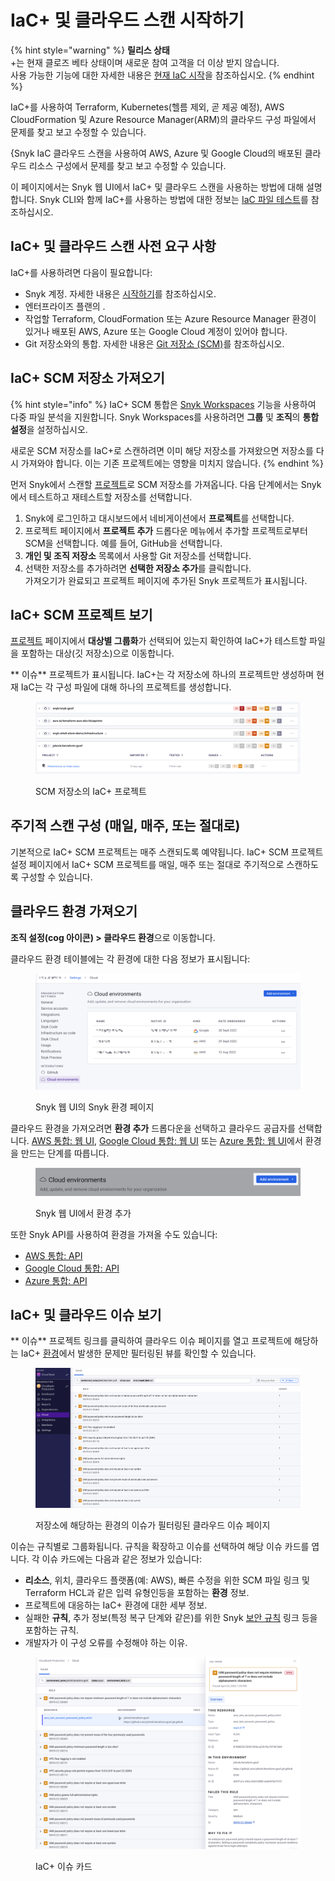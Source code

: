 # IaC+ 및 클라우드 스캔 시작하기

{% hint style="warning" %}
**릴리스 상태** \
+는 현재 클로즈 베타 상태이며 새로운 참여 고객을 더 이상 받지 않습니다.\
사용 가능한 기능에 대한 자세한 내용은 [현재 IaC 시작](https://docs.snyk.io/scan-using-snyk/snyk-iac/getting-started-with-current-iac)을 참조하십시오.
{% endhint %}

IaC+를 사용하여 Terraform, Kubernetes(헬름 제외, 곧 제공 예정), AWS CloudFormation 및 Azure Resource Manager(ARM)의 클라우드 구성 파일에서 문제를 찾고 보고 수정할 수 있습니다.

{Snyk IaC 클라우드 스캔을 사용하여 AWS, Azure 및 Google Cloud의 배포된 클라우드 리소스 구성에서 문제를 찾고 보고 수정할 수 있습니다.

이 페이지에서는 Snyk 웹 UI에서 IaC+ 및 클라우드 스캔을 사용하는 방법에 대해 설명합니다. Snyk CLI와 함께 IaC+를 사용하는 방법에 대한 정보는 [IaC 파일 테스트](../../../snyk-cli/scan-and-maintain-projects-using-the-cli/snyk-cli-for-iac/test-your-iac-files/)를 참조하십시오.

## IaC+ 및 클라우드 스캔 사전 요구 사항

IaC+를 사용하려면 다음이 필요합니다:

* Snyk 계정. 자세한 내용은 [시작하기](../../../getting-started/)를 참조하십시오.
* 엔터프라이즈 플랜의 .
* 작업할 Terraform, CloudFormation 또는 Azure Resource Manager 환경이 있거나 배포된 AWS, Azure 또는 Google Cloud 계정이 있어야 합니다.
* Git 저장소와의 통합. 자세한 내용은 [Git 저장소 (SCM)](../../../scm-ide-and-ci-cd-integrations/snyk-scm-integrations/)를 참조하십시오.

## IaC+ SCM 저장소 가져오기

{% hint style="info" %}
IaC+ SCM 통합은 [Snyk Workspaces](../../../scm-ide-and-ci-cd-integrations/snyk-scm-integrations/introduction-to-git-repository-integrations/workspaces-for-scm-integrations.md) 기능을 사용하여 다중 파일 분석을 지원합니다. Snyk Workspaces를 사용하려면 **그룹** 및 **조직**의 **통합 설정**을 설정하십시오.

새로운 SCM 저장소를 IaC+로 스캔하려면 이미 해당 저장소를 가져왔으면 저장소를 다시 가져와야 합니다. 이는 기존 프로젝트에는 영향을 미치지 않습니다.
{% endhint %}

먼저 Snyk에서 스캔할 [프로젝트](../../../snyk-admin/snyk-projects/)로 SCM 저장소를 가져옵니다. 다음 단계에서는 Snyk에서 테스트하고 재테스트할 저장소를 선택합니다.

1. Snyk에 로그인하고 대시보드에서 네비게이션에서 **프로젝트**를 선택합니다.
2. 프로젝트 페이지에서 **프로젝트 추가** 드롭다운 메뉴에서 추가할 프로젝트로부터 SCM을 선택합니다. 예를 들어, GitHub을 선택합니다.
3. **개인 및 조직 저장소** 목록에서 사용할 Git 저장소를 선택합니다.
4. 선택한 저장소를 추가하려면 **선택한 저장소 추가**를 클릭합니다.\
   가져오기가 완료되고 프로젝트 페이지에 추가된 Snyk 프로젝트가 표시됩니다.

## IaC+ SCM 프로젝트 보기

[프로젝트](../../../snyk-admin/snyk-projects/) 페이지에서 **대상별 그룹화**가 선택되어 있는지 확인하여 IaC+가 테스트할 파일을 포함하는 대상(깃 저장소)으로 이동합니다.

** 이슈** 프로젝트가 표시됩니다. IaC+는 각 저장소에 하나의 프로젝트만 생성하며 현재 IaC는 각 구성 파일에 대해 하나의 프로젝트를 생성합니다.

<figure><img src="../../../.gitbook/assets/Screenshot 2023-05-07 at 3.57.30 PM.png" alt="SCM 저장소의 IaC+ 프로젝트"><figcaption><p>SCM 저장소의 IaC+ 프로젝트</p></figcaption></figure>

## 주기적 스캔 구성 (매일, 매주, 또는 절대로)

기본적으로 IaC+ SCM 프로젝트는 매주 스캔되도록 예약됩니다. IaC+ SCM 프로젝트 설정 페이지에서 IaC+ SCM 프로젝트를 매일, 매주 또는 절대로 주기적으로 스캔하도록 구성할 수 있습니다.

## 클라우드 환경 가져오기

**조직 설정(cog 아이콘) > 클라우드 환경**으로 이동합니다.

클라우드 환경 테이블에는 각 환경에 대한 다음 정보가 표시됩니다:

<figure><img src="../../../.gitbook/assets/snyk-cloud-environments-page.png" alt="Snyk 웹 UI의 Snyk 환경 페이지"><figcaption><p>Snyk 웹 UI의 Snyk 환경 페이지</p></figcaption></figure>

클라우드 환경을 가져오려면 **환경 추가** 드롭다운을 선택하고 클라우드 공급자를 선택합니다. [AWS 통합: 웹 UI](../cloud-platforms-integrations/aws-integration/aws-integration-web-ui/), [Google Cloud 통합: 웹 UI](../cloud-platforms-integrations/google-cloud-integration/google-cloud-integration-web-ui/) 또는 [Azure 통합: 웹 UI](../cloud-platforms-integrations/azure-integration-for-cloud-configurations/azure-integration-web-ui/)에서 환경을 만드는 단계를 따릅니다.&#x20;

<figure><img src="../../../.gitbook/assets/snyk-cloud-environments-page-add-env.png" alt="Snyk 웹 UI에서 환경 추가"><figcaption><p>Snyk 웹 UI에서 환경 추가</p></figcaption></figure>

또한 Snyk API를 사용하여 환경을 가져올 수도 있습니다:

* [AWS 통합: API](../cloud-platforms-integrations/aws-integration/aws-integration-api/)
* [Google Cloud 통합: API](../cloud-platforms-integrations/google-cloud-integration/google-cloud-integration-api/)
* [Azure 통합: API](../cloud-platforms-integrations/azure-integration-for-cloud-configurations/snyk-cloud-for-azure-api/)

## IaC+ 및 클라우드 이슈 보기

** 이슈** 프로젝트 링크를 클릭하여 클라우드 이슈 페이지를 열고 프로젝트에 해당하는 IaC+ [환경](key-concepts-for-iac+-and-cloud.md#environments)에서 발생한 문제만 필터링된 뷰를 확인할 수 있습니다.

<figure><img src="../../../.gitbook/assets/Screenshot 2023-05-07 at 4.04.13 PM.png" alt="환경별로 필터링된 클라우드 이슈 페이지"><figcaption><p>저장소에 해당하는 환경의 이슈가 필터링된 클라우드 이슈 페이지</p></figcaption></figure>

이슈는 규칙별로 그룹화됩니다. 규칙을 확장하고 이슈를 선택하여 해당 이슈 카드를 엽니다. 각 이슈 카드에는 다음과 같은 정보가 있습니다:

* **리소스**, 위치, 클라우드 플랫폼(예: AWS), 빠른 수정을 위한 SCM 파일 링크 및 Terraform HCL과 같은 입력 유형인등을 포함하는 **환경** 정보.
* 프로젝트에 대응하는 IaC+ 환경에 대한 세부 정보.
* 실패한 **규칙**, 추가 정보(특정 복구 단계와 같은)를 위한 Snyk [보안 규칙](https://security.snyk.io/rules/cloud/) 링크 등을 포함하는 규칙.
* 개발자가 이 구성 오류를 수정해야 하는 이유.

<figure><img src="../../../.gitbook/assets/Screenshot 2023-05-07 at 4.09.40 PM.png" alt="IaC+ 이슈 카드"><figcaption><p>IaC+ 이슈 카드</p></figcaption></figure>